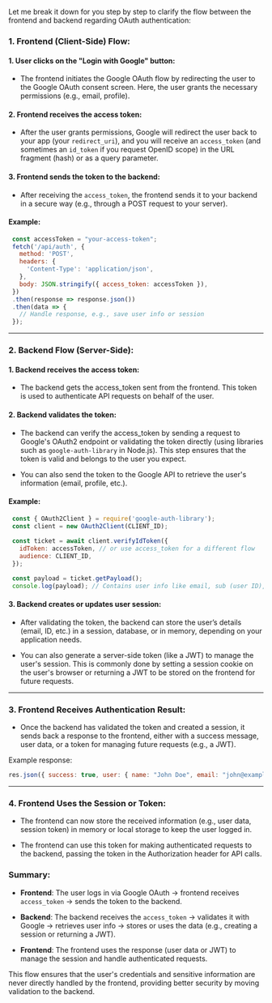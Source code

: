 Let me break it down for you step by step to clarify the flow between the frontend and backend regarding OAuth authentication:

### 1. Frontend (Client-Side) Flow:
#### 1. User clicks on the "Login with Google" button:
- The frontend initiates the Google OAuth flow by redirecting the user to the Google OAuth consent screen. Here, the user grants the necessary permissions (e.g., email, profile).

#### 2. Frontend receives the access token:
- After the user grants permissions, Google will redirect the user back to your app (your `redirect_uri`), and you will receive an `access_token` (and sometimes an `id_token` if you request OpenID scope) in the URL fragment (hash) or as a query parameter.

#### 3. Frontend sends the token to the backend:
- After receiving the `access_token`, the frontend sends it to your backend in a secure way (e.g., through a POST request to your server).


#### Example:
```javascript
 const accessToken = "your-access-token";
 fetch('/api/auth', {
   method: 'POST',
   headers: {
     'Content-Type': 'application/json',
   },
   body: JSON.stringify({ access_token: accessToken }),
 })
 .then(response => response.json())
 .then(data => {
   // Handle response, e.g., save user info or session
 });
```

***

### 2. Backend Flow (Server-Side):
#### 1. Backend receives the access token:
- The backend gets the access_token sent from the frontend. This token is used to authenticate API requests on behalf of the user.

#### 2. Backend validates the token:
- The backend can verify the access_token by sending a request to Google's OAuth2 endpoint or validating the token directly (using libraries such as `google-auth-library` in Node.js). This step ensures that the token is valid and belongs to the user you expect.

- You can also send the token to the Google API to retrieve the user's information (email, profile, etc.).

#### Example:
```javascript
 const { OAuth2Client } = require('google-auth-library');
 const client = new OAuth2Client(CLIENT_ID);
 
 const ticket = await client.verifyIdToken({
   idToken: accessToken, // or use access_token for a different flow
   audience: CLIENT_ID,
 });

 const payload = ticket.getPayload();
 console.log(payload); // Contains user info like email, sub (user ID), etc.
```
#### 3. Backend creates or updates user session:
- After validating the token, the backend can store the user’s details (email, ID, etc.) in a session, database, or in memory, depending on your application needs.

- You can also generate a server-side token (like a JWT) to manage the user's session. This is commonly done by setting a session cookie on the user's browser or returning a JWT to be stored on the frontend for future requests.

***

### 3. Frontend Receives Authentication Result:
- Once the backend has validated the token and created a session, it sends back a response to the frontend, either with a success message, user data, or a token for managing future requests (e.g., a JWT).

Example response:
```javascript
res.json({ success: true, user: { name: "John Doe", email: "john@example.com" } });
```

***

### 4. Frontend Uses the Session or Token:
- The frontend can now store the received information (e.g., user data, session token) in memory or local storage to keep the user logged in.

- The frontend can use this token for making authenticated requests to the backend, passing the token in the Authorization header for API calls.

### Summary:
- **Frontend**: The user logs in via Google OAuth → frontend receives `access_token` → sends the token to the backend.

- **Backend**: The backend receives the `access_token` → validates it with Google → retrieves user info → stores or uses the data (e.g., creating a session or returning a JWT).

- **Frontend**: The frontend uses the response (user data or JWT) to manage the session and handle authenticated requests.


This flow ensures that the user's credentials and sensitive information are never directly handled by the frontend, providing better security by moving validation to the backend.